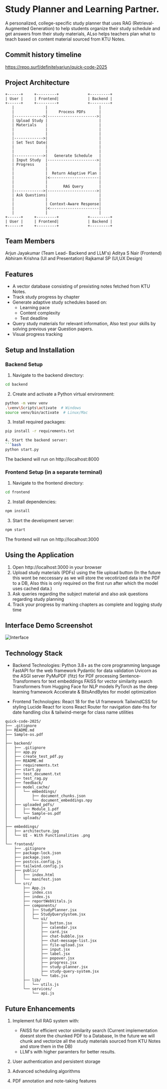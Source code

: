 # Study Planner and Learning Partner.

A personalized, college-specific study planner that uses RAG (Retrieval-Augmented Generation) to help students organize their study schedule and get answers from their study materials, ALso helps teachers plan what to teach based on content material sourced from KTU Notes.

## Commit history timeline

https://repo.surf/definitelyarjun/quick-code-2025

## Project Architecture
```
+------+     +---------+             +---------+
| User |     | Frontend|             | Backend |
+------+     +---------+             +---------+
   |              |                       |
   |              |     Process PDFs      |
   |------------->|---------------------->|
   | Upload Study |                       |
   | Materials    |                       |
   |              |                       |
   |              |                       |
   |------------->|                       |
   | Set Test Date|                       |
   |              |                       |
   |              |                       | 
   |------------->|   Generate Schedule   |
   | Input Study  |---------------------->|
   | Progress     |                       |
   |              |                       |
   |              |  Return Adaptive Plan |
   |              |<----------------------| 
   |              |                       |
   |              |       RAG Query       |
   |------------->|---------------------->|
   | Ask Questions|                       |
   |              |                       |
   |              | Context-Aware Response|
   |              |<----------------------| 
   |              |                       |
+------+     +---------+             +---------+
| User |     | Frontend|             | Backend |
+------+     +---------+             +---------+
```
## Team Members

Arjun Jayakumar (Team Lead- Backend and LLM's)
Aditya S Nair (Frontend)
Abhiram Krishna (UI and Presentation)
Rajkamal SP (UI,UX Design)

## Features

- A vector database consisting of prexisting notes fetched from KTU Notes.
- Track study progress by chapter
- Generate adaptive study schedules based on:
  - Learning pace
  - Content complexity
  - Test deadline
- Query study materials for relevant information, Also test your skills by solving previous year Question papers.
- Visual progress tracking

## Setup and Installation

### Backend Setup

1. Navigate to the backend directory:
```bash
cd backend
```

2. Create and activate a Python virtual environment:
```bash
python -m venv venv
.\venv\Scripts\activate  # Windows
source venv/bin/activate  # Linux/Mac
```

3. Install required packages:
```bash
pip install -r requirements.txt

4. Start the backend server:
```bash
python start.py
```

The backend will run on http://localhost:8000

### Frontend Setup (in a separate terminal)

1. Navigate to the frontend directory:
```bash
cd frontend
```

2. Install dependencies:
```bash
npm install
```

3. Start the development server:
```bash
npm start
```

The frontend will run on http://localhost:3000

## Using the Application

1. Open http://localhost:3000 in your browser
2. Upload study materials (PDFs) using the file upload button (In the future this wont be neccessary as we will store the vecotirized data in the PDF to a DB, Also this is only required on the first run after which the model uses cached data.)
4. Ask queries regarding the subject material and also ask questions regarding study planning
5. Track your progress by marking chapters as complete and logging study time

## Interface Demo Screenshot

![Interface](https://github.com/user-attachments/assets/f6606461-fc24-49a6-9130-2b08977b4c88)

## Technology Stack

- Backend Technologies:
   Python 3.8+ as the core programming language
   FastAPI for the web framework
   Pydantic for data validation
   Uvicorn as the ASGI server
   PyMuPDF (fitz) for PDF processing
   Sentence-Transformers for text embeddings
   FAISS for vector similarity search
   Transformers from Hugging Face for NLP models
   PyTorch as the deep learning framework
   Accelerate & BitsAndBytes for model optimization

- Frontend Technologies:
   React 18 for the UI framework
   TailwindCSS for styling
   Lucide React for icons
   React Router for navigation
   date-fns for date handling
   clsx & tailwind-merge for class name utilities

```
quick-code-2025/
├── .gitignore
├── README.md
├── Sample-os.pdf
│
├── backend/
│   ├── .gitignore
│   ├── app.py
│   ├── create_test_pdf.py
│   ├── README.md
│   ├── requirements.txt
│   ├── start.py
│   ├── test_document.txt
│   ├── test_rag.py
│   ├── feedback/
│   ├── model_cache/
│   │   └── embeddings/
│   │       ├── document_chunks.json
│   │       └── document_embeddings.npy
│   ├── uploaded_pdfs/
│   │   ├── Module_1.pdf
│   │   └── Sample-os.pdf
│   └── uploads/
│
├── embeddings/
│   ├── architecture.jpg
│   └── UI - With Functionalities .png
│
└── frontend/
    ├── .gitignore
    ├── package-lock.json
    ├── package.json
    ├── postcss.config.js
    ├── tailwind.config.js
    ├── public/
    │   ├── index.html
    │   └── manifest.json
    └── src/
        ├── App.js
        ├── index.css
        ├── index.js
        ├── reportWebVitals.js
        ├── components/
        │   ├── StudyPlanner.jsx
        │   ├── StudyQuerySystem.jsx
        │   └── ui/
        │       ├── button.jsx
        │       ├── calendar.jsx
        │       ├── card.jsx
        │       ├── chat-bubble.jsx
        │       ├── chat-message-list.jsx
        │       ├── file-upload.jsx
        │       ├── input.jsx
        │       ├── label.jsx
        │       ├── popover.jsx
        │       ├── progress.jsx
        │       ├── study-planner.jsx
        │       ├── study-query-system.jsx
        │       └── tabs.jsx
        ├── lib/
        │   └── utils.js
        └── services/
            └── api.js
```

## Future Enhancements

1. Implement full RAG system with:
   - FAISS for efficient vector similarity search (Current implementation doesnt store the chunked PDF to a Database, In the future we will chunk and vectorize all the study materials sourced from KTU Notes and store them in the DB)
   - LLM's with higher paramters for better results.

2. User authentication and persistent storage
3. Advanced scheduling algorithms
4. PDF annotation and note-taking features
